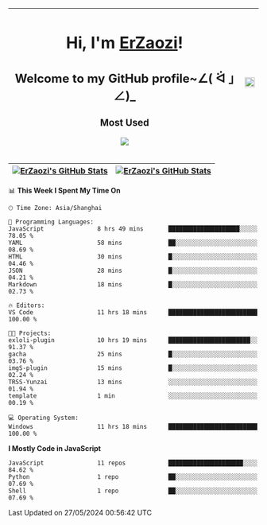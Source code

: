 |<h1>Hi, I'm <a href="https://github.com/erzaozi">ErZaozi</a>! </h1><h2>Welcome to my GitHub profile~∠( ᐛ 」∠)_</h2><p><h3>Most Used</h3><img src="https://skillicons.dev/icons?i=github,vscode,visualstudio,ubuntu,postman,pycharm,webstorm,git,docker"></p>|<img decoding="async" align=center src="https://cdn.jsdelivr.net/gh/erzaozi/erzaozi/image.gif" width="100%">|
| ----- | ----- |

| <a href="https://github.com/erzaozi"><img align="center" src="https://github-readme-stats.vercel.app/api/top-langs/?username=erzaozi&title_color=44cef6&text_color=4b5cc4&icon_color=2bbc8a&bg_color=white&langs_count=4&hide_border=true" alt="ErZaozi's GitHub Stats" /></a> | <a href="https://github.com/erzaozi"><img align="center" src="https://github-readme-stats.vercel.app/api?username=erzaozi&show_icons=true&line_height=27&count_private=true&title_color=44cef6&text_color=4b5cc4&icon_color=2bbc8a&bg_color=white&hide_border=true" alt="ErZaozi's GitHub Stats" /></a> |
| ----- | ----- |
<!--START_SECTION:waka-->
📊 **This Week I Spent My Time On** 

```text
🕑︎ Time Zone: Asia/Shanghai

💬 Programming Languages: 
JavaScript               8 hrs 49 mins       ████████████████████░░░░░   78.05 % 
YAML                     58 mins             ██░░░░░░░░░░░░░░░░░░░░░░░   08.69 % 
HTML                     30 mins             █░░░░░░░░░░░░░░░░░░░░░░░░   04.46 % 
JSON                     28 mins             █░░░░░░░░░░░░░░░░░░░░░░░░   04.21 % 
Markdown                 18 mins             █░░░░░░░░░░░░░░░░░░░░░░░░   02.73 % 

🔥 Editors: 
VS Code                  11 hrs 18 mins      █████████████████████████   100.00 % 

🐱‍💻 Projects: 
exloli-plugin            10 hrs 19 mins      ███████████████████████░░   91.37 % 
gacha                    25 mins             █░░░░░░░░░░░░░░░░░░░░░░░░   03.76 % 
imgS-plugin              15 mins             █░░░░░░░░░░░░░░░░░░░░░░░░   02.24 % 
TRSS-Yunzai              13 mins             ░░░░░░░░░░░░░░░░░░░░░░░░░   01.94 % 
template                 1 min               ░░░░░░░░░░░░░░░░░░░░░░░░░   00.19 % 

💻 Operating System: 
Windows                  11 hrs 18 mins      █████████████████████████   100.00 % 
```

**I Mostly Code in JavaScript** 

```text
JavaScript               11 repos            █████████████████████░░░░   84.62 % 
Python                   1 repo              ██░░░░░░░░░░░░░░░░░░░░░░░   07.69 % 
Shell                    1 repo              ██░░░░░░░░░░░░░░░░░░░░░░░   07.69 % 
```




 Last Updated on 27/05/2024 00:56:42 UTC
<!--END_SECTION:waka-->
